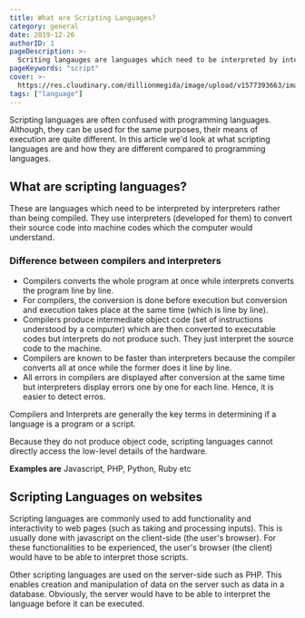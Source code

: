 ```yaml
---
title: What are Scripting Languages?
category: general
date: 2019-12-26
authorID: 1
pageDescription: >-
  Scriting langauges are languages which need to be interpreted by interpreters rather than being compiled. They use interpreters (developed for them) to convert their source code into machine codes which the computer would understand.
pageKeywords: "script"
cover: >-
  https://res.cloudinary.com/dillionmegida/image/upload/v1577393663/images/thewebfor5/scripting-language_bqhuu6.jpg
tags: ["language"]
---
```


Scripting languages are often confused with programming languages. Although, they can be used for the same purposes, their means of execution are quite different. In this article we'd look at what scripting languages are and how they are different compared to programming languages.

## What are scripting languages?

These are languages which need to be interpreted by interpreters rather than being compiled. They use interpreters (developed for them) to convert their source code into machine codes which the computer would understand.

### Difference between compilers and interpreters

- Compilers converts the whole program at once while interprets converts the program line by line.
- For compilers, the conversion is done before execution but conversion and execution takes place at the same time (which is line by line).
- Compilers produce intermediate object code (set of instructions understood by a computer) which are then converted to executable codes but interprets do not produce such. They just interpret the source code to the machine.
- Compilers are known to be faster than interpreters because the compiler converts all at once while the former does it line by line.
- All errors in compilers are displayed after conversion at the same time but interpreters display errors one by one for each line. Hence, it is easier to detect erros.

Compilers and Interprets are generally the key terms in determining if a language is a program or a script.

Because they do not produce object code, scripting languages cannot directly access the low-level details of the hardware.

**Examples are** Javascript, PHP, Python, Ruby etc

## Scripting Languages on websites

Scripting languages are commonly used to add functionality and interactivity to web pages (such as taking and processing inputs). This is usually done with javascript on the client-side (the user's browser). For these functionalities to be experienced, the user's browser (the client) would have to be able to interpret those scripts.

Other scripting languages are used on the server-side such as PHP. This enables creation and manipulation of data on the server such as data in a database. Obviously, the server would have to be able to interpret the language before it can be executed.
